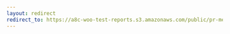 ```yaml
---
layout: redirect
redirect_to: https://a8c-woo-test-reports.s3.amazonaws.com/public/pr-merge/40665/api/index.html
---
```

